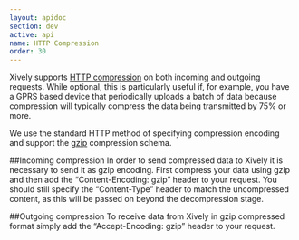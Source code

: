 ```yaml
---
layout: apidoc
section: dev
active: api
name: HTTP Compression
order: 30
---
```


Xively supports <a href="http://en.wikipedia.org/wiki/HTTP_compression/">HTTP compression</a> on both incoming and outgoing requests. While optional, this is particularly useful if, for example, you have a GPRS based device that periodically uploads a batch of data because compression will typically compress the data being transmitted by 75% or more.

We use the standard HTTP method of specifying compression encoding and support the <a href="http://tools.ietf.org/html/rfc1952">gzip</a> compression schema.

##Incoming compression
In order to send compressed data to Xively it is necessary to send it as gzip encoding. First compress your data using gzip and then add the “Content-Encoding: gzip” header to your request. You should still specify the “Content-Type” header to match the uncompressed content, as this will be passed on beyond the decompression stage.

##Outgoing compression
To receive data from Xively in gzip compressed format simply add the “Accept-Encoding: gzip” header to your request.


